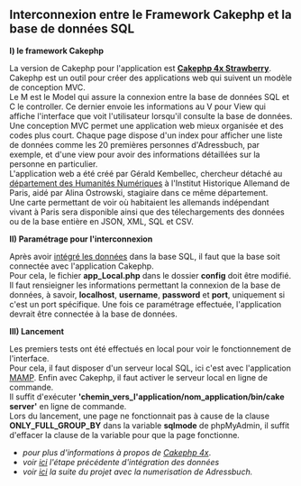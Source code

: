 **Interconnexion entre le Framework Cakephp et la base de données SQL**
--------------------------------------------------------------------------

**I) le framework Cakephp**

La version de Cakephp pour l'application est [**Cakephp 4x Strawberry**](https://cakephp.org/).  
Cakephp est un outil pour créer des applications web qui suivent un modèle de conception MVC.  
Le M est le Model qui assure la connexion entre la base de données SQL et C le controller. Ce dernier envoie les informations au V pour View qui affiche l'interface que voit l'utilisateur lorsqu'il consulte la base de données.  
Une conception MVC permet une application web mieux organisée et des codes plus court. Chaque page dispose d'un index pour afficher une liste de données comme les 20 premières personnes d'Adressbuch, par exemple, et d'une view pour avoir des informations détaillées sur la personne en particulier.  
L'application web a été créé par Gérald Kembellec, chercheur détaché au [département des Humanités Numériques](https://www.dhi-paris.fr/fr/recherche/digital-humanities.html) à l'Institut Historique Allemand de Paris, aidé par Alina Ostrowski, stagiaire dans ce même département.  
Une carte permettant de voir où habitaient les allemands indépendant vivant à Paris sera disponible ainsi que des télechargements des données ou de la base entière en JSON, XML, SQL et CSV. 

**II) Paramétrage pour l'interconnexion**

Après avoir [intégré les données](Integration_des_donnees.md) dans la base SQL, il faut que la base soit connectée avec l'application Cakephp.  
Pour cela, le fichier **app_Local.php** dans le dossier **config** doit être modifié. Il faut rensieigner les informations permettant la connexion de la base de données, à savoir, **localhost**, **username**, **password** et **port**, uniquement si c'est un port spécifique. 
Une fois ce paramétrage effectuée, l'application devrait être connectée à la base de données. 

**III) Lancement**

Les premiers tests ont été effectués en local pour voir le fonctionnement de l'interface.  
Pour cela, il faut disposer d'un serveur local SQL, ici c'est avec l'application [MAMP](https://www.mamp.info/fr/mamp/windows/). Enfin avec Cakephp, il faut activer le serveur local en ligne de commande.  
Il suffit d'exécuter **'chemin_vers_l'application/nom_application/bin/cake server'** en ligne de commande.  
Lors du lancement, une page ne fonctionnait pas à cause de la clause **ONLY_FULL_GROUP_BY** dans la variable **sqlmode** de phpMyAdmin, il suffit d'effacer la clause de la variable pour que la page fonctionne. 

* *pour plus d'informations à propos de [Cakephp 4x](https://book.cakephp.org/4/en/index.html)*.
* *voir [ici](Integration_des_donnees.md) l'étape précédente d'intégration des données*
*  *voir [ici](Numerisation.md) la suite du projet avec la numerisation de Adressbuch.*
